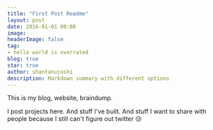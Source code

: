 ```yaml
---
title: "First Post Readme"
layout: post
date: 2016-01-01 00:00
image: 
headerImage: false
tag:
- hello world is overrated
blog: true
star: true
author: shantanujoshi
description: Markdown summary with different options
---
```


This is my blog, website, braindump. 

I post projects here. And stuff I've built. And stuff I want to share with people because I still can't figure out twitter :unamused: